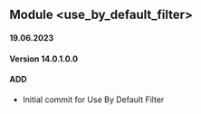 ## Module <use_by_default_filter>

#### 19.06.2023
#### Version 14.0.1.0.0
#### ADD
- Initial commit for Use By Default Filter
